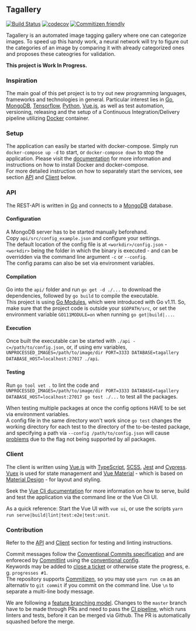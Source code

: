 ## Tagallery

[![Build Status](https://travis-ci.org/catyphram/tagallery.svg?branch=master)](https://travis-ci.org/catyphram/tagallery)
[![codecov](https://codecov.io/gh/catyphram/tagallery/branch/master/graph/badge.svg)](https://codecov.io/gh/catyphram/tagallery)
[![Commitizen friendly](https://img.shields.io/badge/commitizen-friendly-brightgreen.svg)](http://commitizen.github.io/cz-cli/)


Tagallery is an automated image tagging gallery where one can categorize images. To speed up this handy work, a neural network will try to figure out the categories of an image by comparing it with already categorized ones and proposes these cateogries for validation.

**This project is Work In Progress.**

### Inspiration

The main goal of this pet project is to try out new programming languages, frameworks and technologies in general. Particular interest lies in [Go](https://golang.org/), [MongoDB](https://www.mongodb.com/), [Tensorflow](https://www.tensorflow.org/), [Python](https://www.python.org/), [Vue.js](https://vuejs.org/), as well as test automation, versioning, releasing and the setup of a Continuous Integration/Delivery pipeline utilizing [Docker](https://www.docker.com/) container.

### Setup

The application can easily be started with docker-compose. Simply run `docker-compose up -d` to start, or `docker-compose down` to stop the application. Please visit the [documentation](https://docs.docker.com/compose/install/) for more information and instructions on how to install Docker and docker-compose.  
For more detailed instruction on how to separately start the services, see section [API](#api) and [Client](#client) below.

### API

The REST-API is written in [Go](https://golang.org/) and connects to a [MongoDB](https://www.mongodb.com/) database.

#### Configuration

A MongoDB server has to be started manually beforehand.  
Copy `api/src/config_example.json` and configure your settings.  
The default location of the config file is at `<workdir>/config.json` - `<workdir>` being the folder in which the binary is executed - and can be overridden via the command line argument `-c` or `--config`.  
The config params can also be set via environment variables.

#### Compilation

Go into the `api/` folder and run `go get -d ./...` to download the dependencies, followed by `go build` to compile the executable.  
This project is using [Go Modules](https://github.com/golang/go/wiki/Modules), which were introduced with Go v1.11. So, make sure that the project code is outside your `$GOPATH/src`, or set the environment variable `GO111MODULE=on` when running `go get|build|...`.

#### Execution

Once built the executable can be started with `./api -c=/path/to/config.json`, or, if using env variables, `UNPROCESSED_IMAGES=/path/to/image/dir PORT=3333 DATABASE=tagallery DATABASE_HOST=localhost:27017 ./api`.

#### Testing

Run `go tool vet .` to lint the code and `UNPROCESSED_IMAGES=/path/to/image/dir PORT=3333 DATABASE=tagallery DATABASE_HOST=localhost:27017 go test ./...` to test all the packages.
  
When testing multiple packages at once the config options HAVE to be set via environment variables.  
A config file in the same directory won't work since `go test` changes the working directory for each test to the directory of the to-be-tested package, and specifying a path via `--config /path/to/config.json` will cause [problems](https://stackoverflow.com/a/49927684) due to the flag not being supported by all packages.

### Client

The client is written using [Vue.js](https://vuejs.org/) with [TypeScript](https://www.typescriptlang.org/), [SCSS](https://sass-lang.com/), [Jest](https://jestjs.io/) and [Cypress](https://www.cypress.io/). [Vuex](https://vuex.vuejs.org/) is used for state management and [Vue Material](https://vuematerial.io/) - which is based on [Material Design](https://material.io/design/) - for layout and styling.

Seek the [Vue Cli ducumentation](https://cli.vuejs.org/guide/cli-service.html) for more information on how to serve, build and test the application via the command line or the Vue Cli UI.

As a quick reference: Start the Vue UI with `vue ui`, or use the scripts `yarn run serve|build|lint|test:e2e|test:unit`.

### Contribution

Refer to the [API](#testing) and [Client](#client) section for testing and linting instructions.

Commit messages follow the [Conventional Commits specification](https://www.conventionalcommits.org/) and are enforeced by [Commitlint](https://conventional-changelog.github.io/commitlint/#/) using the [conventional config](https://github.com/conventional-changelog/commitlint/tree/master/%40commitlint/config-conventional#type-enum).  
Keywords may be added to [close a ticket](https://help.github.com/articles/closing-issues-using-keywords/) or otherwise state the progress, e. g. `progresses #1`.  
The repository supports [Commitizen](http://commitizen.github.io/cz-cli/), so you may use `yarn run cm` as an alternativ to `git commit` if you commit on the command line. Use `\n` to separate a multi-line body message.

We are following a [feature branching model](https://guides.github.com/introduction/flow/). Changes to the `master` branch have to be made through PRs and need to pass the [CI pipeline](https://travis-ci.org/), which runs linters and tests, before it can be merged via Github. The PR is automatically squashed before the merge.